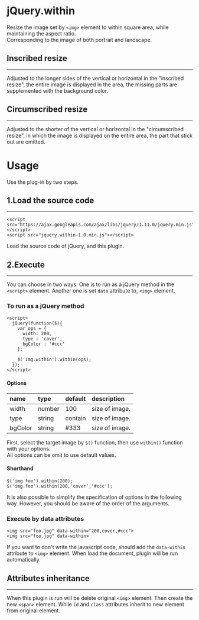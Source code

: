 # jQuery.within

Resize the image set by `<img>` element to within square area, while maintaining the aspect ratio.  
Corresponding to the image of both portrait and landscape.

## Inscribed resize
------
Adjusted to the longer sides of the vertical or horizontal in the "inscribed resize", the entire image is displayed in the area, the missing parts are supplemented with the background color.

## Circumscribed resize
------
Adjusted to the shorter of the vertical or horizontal in the "circumscribed resize", in which the image is displayed on the entire area, the part that stick out are omitted.

# Usage

Use the plug-in by two steps.

## 1.Load the source code
------

    <script src="https://ajax.googleapis.com/ajax/libs/jquery/1.11.0/jquery.min.js"></script>
    <script src="jquery.within-1.0.min.js"></script>

Load the source code of jQuery, and this plugin.

## 2.Execute
------
You can choose in two ways. One is to run as a jQuery method in the `<script>` element. Another one is set `data` attribute to, `<img>` element.

### To run as a jQuery method

    <script>
      jQuery(function($){
        var ops = {
          width: 200,
          type : 'cover',
          bgColor : '#ccc'
        };

        $('img.within').within(ops);
      });
    </script>

#### Options

|name    |type   |default |description   |
:-----   |:----- |:-----  |:-----        |
|width   |number |100     |size of image.|
|type    |string |contain |size of image.|
|bgColor |string |#333    |size of image.|

First, select the target image by `$()` function, then use `within()` function with your options.  
All options can be omit to use default values.

#### Shorthand

    $('img.foo').within(200);
    $('img.foo').within(200,'cover','#ccc');

It is also possible to simplify the specification of options in the following way. However, you should be aware of the order of the arguments.

### Execute by data attributes

    <img src="foo.jpg" data-within="200,cover,#ccc">
    <img src="foo.jpg" data-within>

If you want to don't write the javascript code, should add the `data-within` attribute to `<img>` element. When load the document, plugin will be run automatically.


## Attributes inheritance
------
When this plugin is run will be delete original `<img>` element. Then create the new `<span>` element. While `id` and `class` attributes inherit to new element from original element.
